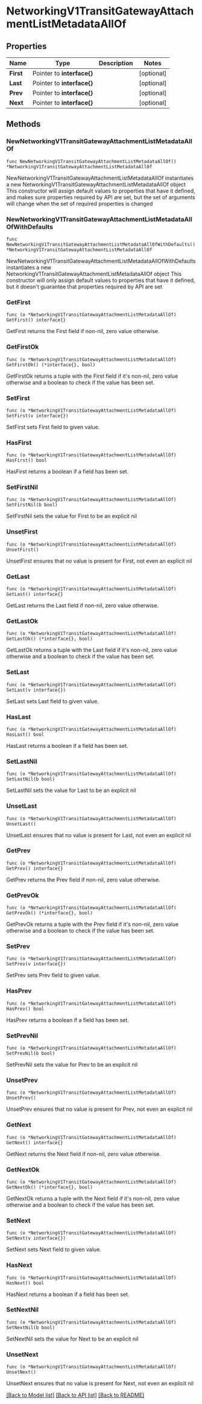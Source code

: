 # NetworkingV1TransitGatewayAttachmentListMetadataAllOf

## Properties

Name | Type | Description | Notes
------------ | ------------- | ------------- | -------------
**First** | Pointer to **interface{}** |  | [optional] 
**Last** | Pointer to **interface{}** |  | [optional] 
**Prev** | Pointer to **interface{}** |  | [optional] 
**Next** | Pointer to **interface{}** |  | [optional] 

## Methods

### NewNetworkingV1TransitGatewayAttachmentListMetadataAllOf

`func NewNetworkingV1TransitGatewayAttachmentListMetadataAllOf() *NetworkingV1TransitGatewayAttachmentListMetadataAllOf`

NewNetworkingV1TransitGatewayAttachmentListMetadataAllOf instantiates a new NetworkingV1TransitGatewayAttachmentListMetadataAllOf object
This constructor will assign default values to properties that have it defined,
and makes sure properties required by API are set, but the set of arguments
will change when the set of required properties is changed

### NewNetworkingV1TransitGatewayAttachmentListMetadataAllOfWithDefaults

`func NewNetworkingV1TransitGatewayAttachmentListMetadataAllOfWithDefaults() *NetworkingV1TransitGatewayAttachmentListMetadataAllOf`

NewNetworkingV1TransitGatewayAttachmentListMetadataAllOfWithDefaults instantiates a new NetworkingV1TransitGatewayAttachmentListMetadataAllOf object
This constructor will only assign default values to properties that have it defined,
but it doesn't guarantee that properties required by API are set

### GetFirst

`func (o *NetworkingV1TransitGatewayAttachmentListMetadataAllOf) GetFirst() interface{}`

GetFirst returns the First field if non-nil, zero value otherwise.

### GetFirstOk

`func (o *NetworkingV1TransitGatewayAttachmentListMetadataAllOf) GetFirstOk() (*interface{}, bool)`

GetFirstOk returns a tuple with the First field if it's non-nil, zero value otherwise
and a boolean to check if the value has been set.

### SetFirst

`func (o *NetworkingV1TransitGatewayAttachmentListMetadataAllOf) SetFirst(v interface{})`

SetFirst sets First field to given value.

### HasFirst

`func (o *NetworkingV1TransitGatewayAttachmentListMetadataAllOf) HasFirst() bool`

HasFirst returns a boolean if a field has been set.

### SetFirstNil

`func (o *NetworkingV1TransitGatewayAttachmentListMetadataAllOf) SetFirstNil(b bool)`

 SetFirstNil sets the value for First to be an explicit nil

### UnsetFirst
`func (o *NetworkingV1TransitGatewayAttachmentListMetadataAllOf) UnsetFirst()`

UnsetFirst ensures that no value is present for First, not even an explicit nil
### GetLast

`func (o *NetworkingV1TransitGatewayAttachmentListMetadataAllOf) GetLast() interface{}`

GetLast returns the Last field if non-nil, zero value otherwise.

### GetLastOk

`func (o *NetworkingV1TransitGatewayAttachmentListMetadataAllOf) GetLastOk() (*interface{}, bool)`

GetLastOk returns a tuple with the Last field if it's non-nil, zero value otherwise
and a boolean to check if the value has been set.

### SetLast

`func (o *NetworkingV1TransitGatewayAttachmentListMetadataAllOf) SetLast(v interface{})`

SetLast sets Last field to given value.

### HasLast

`func (o *NetworkingV1TransitGatewayAttachmentListMetadataAllOf) HasLast() bool`

HasLast returns a boolean if a field has been set.

### SetLastNil

`func (o *NetworkingV1TransitGatewayAttachmentListMetadataAllOf) SetLastNil(b bool)`

 SetLastNil sets the value for Last to be an explicit nil

### UnsetLast
`func (o *NetworkingV1TransitGatewayAttachmentListMetadataAllOf) UnsetLast()`

UnsetLast ensures that no value is present for Last, not even an explicit nil
### GetPrev

`func (o *NetworkingV1TransitGatewayAttachmentListMetadataAllOf) GetPrev() interface{}`

GetPrev returns the Prev field if non-nil, zero value otherwise.

### GetPrevOk

`func (o *NetworkingV1TransitGatewayAttachmentListMetadataAllOf) GetPrevOk() (*interface{}, bool)`

GetPrevOk returns a tuple with the Prev field if it's non-nil, zero value otherwise
and a boolean to check if the value has been set.

### SetPrev

`func (o *NetworkingV1TransitGatewayAttachmentListMetadataAllOf) SetPrev(v interface{})`

SetPrev sets Prev field to given value.

### HasPrev

`func (o *NetworkingV1TransitGatewayAttachmentListMetadataAllOf) HasPrev() bool`

HasPrev returns a boolean if a field has been set.

### SetPrevNil

`func (o *NetworkingV1TransitGatewayAttachmentListMetadataAllOf) SetPrevNil(b bool)`

 SetPrevNil sets the value for Prev to be an explicit nil

### UnsetPrev
`func (o *NetworkingV1TransitGatewayAttachmentListMetadataAllOf) UnsetPrev()`

UnsetPrev ensures that no value is present for Prev, not even an explicit nil
### GetNext

`func (o *NetworkingV1TransitGatewayAttachmentListMetadataAllOf) GetNext() interface{}`

GetNext returns the Next field if non-nil, zero value otherwise.

### GetNextOk

`func (o *NetworkingV1TransitGatewayAttachmentListMetadataAllOf) GetNextOk() (*interface{}, bool)`

GetNextOk returns a tuple with the Next field if it's non-nil, zero value otherwise
and a boolean to check if the value has been set.

### SetNext

`func (o *NetworkingV1TransitGatewayAttachmentListMetadataAllOf) SetNext(v interface{})`

SetNext sets Next field to given value.

### HasNext

`func (o *NetworkingV1TransitGatewayAttachmentListMetadataAllOf) HasNext() bool`

HasNext returns a boolean if a field has been set.

### SetNextNil

`func (o *NetworkingV1TransitGatewayAttachmentListMetadataAllOf) SetNextNil(b bool)`

 SetNextNil sets the value for Next to be an explicit nil

### UnsetNext
`func (o *NetworkingV1TransitGatewayAttachmentListMetadataAllOf) UnsetNext()`

UnsetNext ensures that no value is present for Next, not even an explicit nil

[[Back to Model list]](../README.md#documentation-for-models) [[Back to API list]](../README.md#documentation-for-api-endpoints) [[Back to README]](../README.md)


